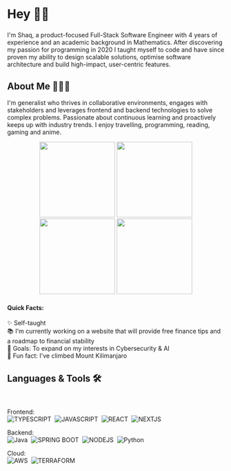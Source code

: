 <h1 align="left">Hey 👋🏽</h1>

###

<p align="left">I'm Shaq, a product-focused Full-Stack Software Engineer with 4 years of experience and an academic background in Mathematics. After discovering my passion for programming in 2020 I taught myself to code and have since proven my ability to design scalable solutions, optimise software architecture and build high-impact, user-centric features. 
</p>

###

<h2 align="left">About Me 👨🏽‍💻</h2>

I'm generalist who thrives in collaborative environments, engages with stakeholders and leverages frontend and backend technologies to solve complex problems. Passionate about continuous learning and proactively keeps up with industry trends. I enjoy travelling, programming, reading, gaming and anime.

<div align="center">
  <img height="175" src="https://media1.tenor.com/m/MBjigeDsH_sAAAAC/trip-vacation-mode.gif" />
  <img height="175" src="https://media.tenor.com/itjFesV8_RUAAAAi/soulja-boy-pepe.gif" />
  <img height="175" src="https://media1.tenor.com/m/i1Hn_Rkco4IAAAAC/controller-grass.gif" />
  <img height="175" src="https://media1.tenor.com/m/cmGCMoAyI_cAAAAC/solo-leveling-solo-leveling-season-2.gif" />

</div>

#### Quick Facts:

<p align="left">✨ Self-taught<br>📚 I'm currently working on a website that will provide free finance tips and a roadmap to financial stability<br>🎯 Goals: To expand on my interests in Cybersecurity & AI<br>🎲 Fun fact: I've climbed Mount Kilimanjaro</p>

###

<h2 align="left">Languages & Tools 🛠️</h2>

</br>

Frontend: </br>
![TYPESCRIPT](https://img.shields.io/badge/typescript-3178C6?style=for-the-badge&logo=typescript&logoColor=white)&nbsp;
![JAVASCRIPT](https://img.shields.io/badge/javascript-F7DF1E?style=for-the-badge&logo=javascript&logoColor=black)&nbsp;
![REACT](https://img.shields.io/badge/react-61DAFB?style=for-the-badge&logo=react&logoColor=black&logoSize=auto)&nbsp;
![NEXTJS](https://img.shields.io/badge/next-000000?style=for-the-badge&logo=nextdotjs&logoColor=white)

Backend: </br>
![Java](https://img.shields.io/badge/Java-007396.svg?style=for-the-badge&logo=data:image/svg+xml;base64,PHN2ZyB4bWxucz0iaHR0cDovL3d3dy53My5vcmcvMjAwMC9zdmciIHdpZHRoPSI1MCIgaGVpZ2h0PSI1MCI+PHBhdGggZD0iTTI1IDBMMCw1MCwwLDI1IiBmaWxsPSIjZmZmIi8+PC9zdmc+)&nbsp;
![SPRING BOOT](https://img.shields.io/badge/spring_boot-6DB33F?style=for-the-badge&logo=springboot&logoColor=white)&nbsp;
![NODEJS](https://img.shields.io/badge/node-5FA04E?style=for-the-badge&logo=nodedotjs&logoColor=white&logoSize=auto)&nbsp;
![Python](https://img.shields.io/badge/python-3776AB?style=for-the-badge&logo=python&logoColor=white)

Cloud: </br>
![AWS](https://img.shields.io/badge/aws-232F3E?style=for-the-badge&logo=amazonwebservices&logoColor=white&logoSize=auto&labelColor=ff9900&color=ff9900)&nbsp;
![TERRAFORM](https://img.shields.io/badge/terraform-844FBA?style=for-the-badge&logo=terraform&logoColor=white)
